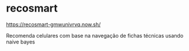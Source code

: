 # recosmart
https://recosmart-gmwunivrvq.now.sh/

Recomenda celulares com base na navegação de fichas técnicas usando naive bayes
